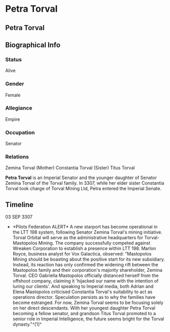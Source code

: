 # Petra Torval
## Petra Torval

		

## Biographical Info

### Status

Alive

### Gender

Female

### Allegiance

Empire

### Occupation

Senator

### Relations

Zemina Torval (Mother)
Constantia Torval (Sister)
Titus Torval

**Petra Torval** is an Imperial Senator and the younger daughter of Senator Zemina Torval of the Torval family. In 3307, while her elder sister Constantia Torval took charge of Torval Mining Ltd, Petra entered the Imperial Senate.

## Timeline

03 SEP 3307

- \*Pilots Federation ALERT\*
A new starport has become operational in the LTT 198 system, following Senator Zemina Torval's mining initiative. Torval Orbital will serve as the administrative headquarters for Torval-Mastopolos Mining. The company successfully competed against Wreaken Corporation to establish a presence within LTT 198. Marlon Royce, business analyst for Vox Galactica, observed: "Mastopolos Mining should be boasting about the positive start for its new subsidiary. Instead, its reaction has only confirmed the widening rift between the Mastopolos family and their corporation's majority shareholder, Zemina Torval. CEO Gabriella Mastopolos officially distanced herself from the offshoot company, claiming it 'hijacked our name with the intention of luring our clients'. And speaking to Imperial media, both Adrian and Elena Mastopolos criticised Constantia Torval's suitability to act as operations director. Speculation persists as to why the families have become estranged. For now, Zemina Torval seems to be focusing solely on her direct descendants. With her youngest daughter Petra Torval becoming a fellow senator, and grandson Titus Torval promoted to a senior role in Imperial Intelligence, the future seems bright for the Torval dynasty."^[1]^